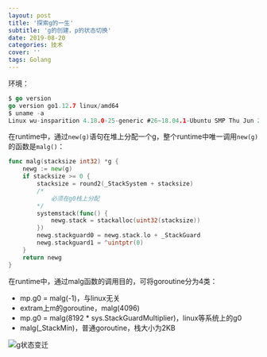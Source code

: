 ```yaml
---
layout: post
title: '探索g的一生'
subtitle: 'g的创建，p的状态切换'
date: 2019-08-20
categories: 技术
cover: ''
tags: Golang
---
```


环境：
```go
$ go version
go version go1.12.7 linux/amd64
$ uname -a
Linux wu-insparition 4.18.0-25-generic #26~18.04.1-Ubuntu SMP Thu Jun 27 07:28:31 UTC 2019 x86_64 x86_64 x86_64 GNU/Linux
```

在runtime中，通过`new(g)`语句在堆上分配一个g，整个runtime中唯一调用`new(g)`的函数是`malg()`：
```go
func malg(stacksize int32) *g {
	newg := new(g)
	if stacksize >= 0 {
        stacksize = round2(_StackSystem + stacksize)
        /*
            必须在g0栈上分配
        */
		systemstack(func() {
            newg.stack = stackalloc(uint32(stacksize))
		})
		newg.stackguard0 = newg.stack.lo + _StackGuard
		newg.stackguard1 = ^uintptr(0)
	}
	return newg
}
```
在runtime中，通过malg函数的调用目的，可将goroutine分为4类：
- mp.g0 = malg(-1)，与linux无关
- extram上m的goroutine，malg(4096)
- mp.g0 = malg(8192 * sys.StackGuardMultiplier)，linux等系统上的g0
- malg(_StackMin)，普通goroutine，栈大小为2KB




![g状态变迁](http://ww1.sinaimg.cn/large/c9caade4gy1g66g3tbu1uj21kq0y0dmg.jpg)
